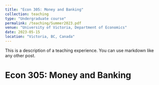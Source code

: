 ```yaml
---
title: "Econ 305: Money and Banking"
collection: teaching
type: "Undergraduate course"
permalink: /teaching/Summer2023.pdf
venue: "University of Victoria, Department of Economics"
date: 2023-05-15
location: "Victoria, BC, Canada"
---
```


This is a description of a teaching experience. You can use markdown like any other post.

Econ 305: Money and Banking
======
